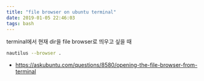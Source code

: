 ```yaml
---
title: "file browser on ubuntu terminal"
date: 2019-01-05 22:46:03
tags: bash
---
```


terminal에서 현재 dir을 file browser로 띄우고 싶을 때

``` sh
nautilus --browser .
```

* https://askubuntu.com/questions/8580/opening-the-file-browser-from-terminal
